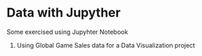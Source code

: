 # Data with Jupyther
Some exercised using Jupyhter Notebook 

1. Using Global Game Sales data for a Data Visualization project
